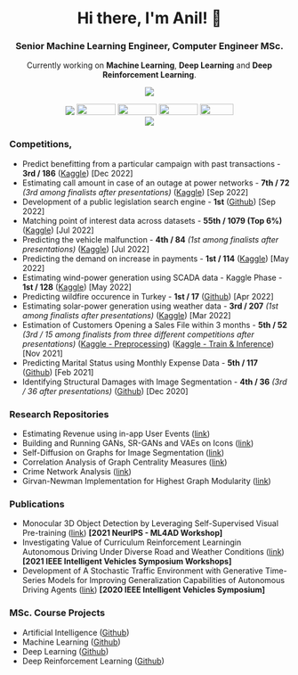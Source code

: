 <h1 align="center">Hi there, I'm Anil! 👋</h1>
<h3 align="center">Senior Machine Learning Engineer, Computer Engineer MSc.</h3>

<p align="center">Currently working on <b>Machine Learning</b>, <b>Deep Learning</b> and <b>Deep Reinforcement Learning</b>.</p>

<p align="center"><img align='center' src="https://github-readme-stats.vercel.app/api?username=nlztrk&show_icons=true"></p>

<p align="center">
<a href="https://www.github.com/nlztrk"><img src="https://img.shields.io/github/followers/nlztrk?style=social"/></a>
<a href="https://www.twitter.com/anil_ozturkk"><img src="https://img.shields.io/badge/Twitter-%231DA1F2.svg?style=for-the-badge&logo=Twitter&logoColor=white" width="70" height="20" /></a>
<a href="https://www.linkedin.com/nlztrk"><img src="https://img.shields.io/badge/linkedin-%230077B5.svg?style=for-the-badge&logo=linkedin&logoColor=white" width="70" height="20" /></a>
<a href="https://www.medium.com/@nlztrk"><img src="https://img.shields.io/badge/Medium-12100E?style=for-the-badge&logo=medium&logoColor=white" width="70" height="20" /></a>
<a href="https://www.kaggle.com/nlztrk"><img src="https://img.shields.io/badge/Kaggle-035a7d?style=for-the-badge&logo=kaggle&logoColor=white" width="60" height="20" /></a>
<br>
<img src="https://komarev.com/ghpvc/?username=nlztrk"/>
</p>

### Competitions,
- Predict benefitting from a particular campaign with past transactions - **3rd / 186** ([Kaggle](https://www.kaggle.com/code/nlztrk/3rd-place-solution-0-51376-0-47111)) [Dec 2022]
- Estimating call amount in case of an outage at power networks - **7th / 72** *(3rd among finalists after presentations)* ([Kaggle](https://www.kaggle.com/code/nlztrk/long-live-the-shallow-models-7th-place-solution)) [Sep 2022]
- Development of a public legislation search engine - **1st** ([Github](https://github.com/L2-Regulasyon/Teknofest)) [Sep 2022]
- Matching point of interest data across datasets - **55th / 1079 (Top 6\%)** ([Kaggle](https://www.kaggle.com/code/karakasatarik/60nn-inference-w-kdtree-58feature-catboost/notebook?scriptVersionId=99727104)) [Jul 2022]
- Predicting the vehicle malfunction - **4th / 84** *(1st among finalists after presentations)* ([Kaggle](https://www.kaggle.com/code/nlztrk/4th-place-solution-0-29455-catboost-w-sgkf)) [Jul 2022]
- Predicting the demand on increase in payments  - **1st / 114** ([Kaggle](https://www.kaggle.com/code/ismaildennizli/1st-place-solution-catpower)) [May 2022]
- Estimating wind-power generation using SCADA data - Kaggle Phase - **1st / 128** ([Kaggle](https://www.kaggle.com/code/nlztrk/1st-place-solution-impute-powerfold-stack)) [May 2022]
- Predicting wildfire occurence in Turkey - **1st / 17** ([Github](https://github.com/nlztrk/turkey_wildfire_prediction)) [Apr 2022]
- Estimating solar-power generation using weather data - **3rd / 207** *(1st among finalists after presentations)* ([Kaggle](https://www.kaggle.com/code/nlztrk/3rd-place-solution-catboost-tssplit-cv)) [Mar 2022]
- Estimation of Customers Opening a Sales File within 3 months - **5th / 52** *(3rd / 15 among finalists from three different competitions after presentations)* ([Kaggle - Preprocessing](https://www.kaggle.com/nlztrk/1-data-preprocessing-do-u-otomotiv/)) ([Kaggle - Train & Inference](https://www.kaggle.com/nlztrk/2-create-train-inference-do-u-otomotiv)) [Nov 2021]
- Predicting Marital Status using Monthly Expense Data - **5th / 117** ([Github](https://github.com/nlztrk/kaggle_predicting_marital_status)) [Feb 2021]
- Identifying Structural Damages with Image Segmentation - **4th / 36** *(3rd / 36 after presentations)* ([Github](https://github.com/nlztrk/kaggle_identifying_structural_damages)) [Dec 2020]

### Research Repositories
- Estimating Revenue using in-app User Events ([link](https://github.com/nlztrk/app_revenue_estimation))
- Building and Running GANs, SR-GANs and VAEs on Icons ([link](https://github.com/nlztrk/gan_srgan_vae))
- Self-Diffusion on Graphs for Image Segmentation ([link](https://github.com/nlztrk/graph_self_diffusion))
- Correlation Analysis of Graph Centrality Measures ([link](https://github.com/nlztrk/centrality_correlations))
- Crime Network Analysis ([link](https://github.com/nlztrk/crime_networks_analysis))
- Girvan-Newman Implementation for Highest Graph Modularity ([link](https://github.com/nlztrk/girvan_newman))

### Publications
- Monocular 3D Object Detection by Leveraging Self-Supervised Visual Pre-training ([link](https://ml4ad.github.io/files/papers2021/Monocular%203D%20Object%20Detection%20by%20Leveraging%20Self-Supervised%20Visual%20Pre-training.pdf)) **[2021 NeurIPS - ML4AD Workshop]**
- Investigating Value of Curriculum Reinforcement Learningin Autonomous Driving Under Diverse Road and Weather Conditions ([link](https://ieeexplore.ieee.org/abstract/document/9669203)) **[2021 IEEE Intelligent Vehicles Symposium Workshops]**
- Development of A Stochastic Traffic Environment with Generative Time-Series Models for Improving Generalization Capabilities of Autonomous Driving Agents ([link](https://ieeexplore.ieee.org/document/9304774/)) **[2020 IEEE Intelligent Vehicles Symposium]**

### MSc. Course Projects
- Artificial Intelligence ([Github](https://github.com/nlztrk/ITU-CE-MSc/tree/master/BLG521E%20(Artificial%20Intelligence)))
- Machine Learning ([Github](https://github.com/nlztrk/ITU-CE-MSc/tree/master/BLG527E%20(Machine%20Learning)))
- Deep Learning ([Github](https://github.com/nlztrk/ITU-CE-MSc/tree/master/BLG561E%20(Deep%20Learning)))
- Deep Reinforcement Learning ([Github](https://github.com/nlztrk/ITU-CE-MSc/tree/master/BLG604E%20(Deep%20Reinforcement%20Learning)))


